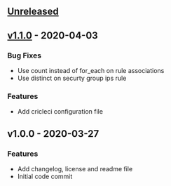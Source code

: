 <a name="unreleased"></a>
## [Unreleased]


<a name="v1.1.0"></a>
## [v1.1.0] - 2020-04-03
### Bug Fixes
- Use count instead of for_each on rule associations
- Use distinct on securty group ips rule

### Features
- Add cricleci configuration file


<a name="v1.0.0"></a>
## v1.0.0 - 2020-03-27
### Features
- Add changelog, license and readme file
- Initial code commit


[Unreleased]: https://github.com/angelabad/terraform-aws-vpc-dns-forwarder/compare/v1.1.0...HEAD
[v1.1.0]: https://github.com/angelabad/terraform-aws-vpc-dns-forwarder/compare/v1.0.0...v1.1.0
